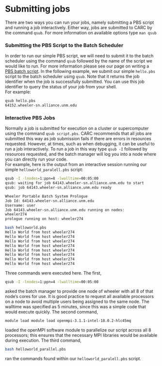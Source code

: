 # Submitting jobs
There are two ways you can run your jobs, namely submitting a PBS script and running a job interactively. Either way, jobs are submitted to CARC by the command `qsub`. For more information on available options type `man qsub`
### Submitting the PBS Script to the Batch Scheduler
In order to run our simple PBS script, we will need to submit it to the batch scheduler using the command `qsub` followed by the name of the script we would like to run. For more information please see our page on writing a [PBS batch script](www.carc.unm.edu/needtoaddlinkhere).
In the following example, we submit our simple `hello.pbs` script to the batch scheduler using `qsub`. Note that it returns the job identifier when the job is successfully submitted. You can use this job identifier to query the status of your job from your shell.  
For example:

```bash
qsub hello.pbs
64152.wheeler-sn.alliance.unm.edu
```
### Interactive PBS Jobs
Normally a job is submitted for execution on a cluster or supercomputer using the command `qsub script.pbs`. CARC recommends that all jobs are submitted this way as job submission fails if there are errors in resources requested. However, at times, such as when debugging, it can be useful to run a job interactively. To run a job in this way type `qsub -I` followed by resources requested, and the batch manager will log you into a node where you can directly run your code.  
For example, here is the output from an interactive session running our simple `helloworld_paralell.pbs` script:

```bash
qsub -I -lnodes=1:ppn=8 -lwalltime=00:05:00
qsub: waiting for job 64143.wheeler-sn.alliance.unm.edu to start
qsub: job 64143.wheeler-sn.alliance.unm.edu ready

Wheeler Portable Batch System Prologue
Job Id: 64143.wheeler-sn.alliance.unm.edu
Username: user
Job 64143.wheeler-sn.alliance.unm.edu running on nodes:
wheeler274
prologue running on host: wheeler274

bash helloworld.pbs
Hello World from host wheeler274
Hello World from host wheeler274
Hello World from host wheeler274
Hello World from host wheeler274
Hello World from host wheeler274
Hello World from host wheeler274
Hello World from host wheeler274
Hello World from host wheeler274
```
Three commands were executed here. The first,

```bash
qsub -I -lnodes=1:ppn=4 -lwalltime=00:05:00
```
asked the batch manager to provide one node of wheeler with all 8 of that node’s cores for use. It is good practice to request all available processors on a node to avoid multiple users being assigned to the same node. The walltime was specified as 5 minutes, since this was a simple code that would execute quickly. The second command, 

```bash
module load module load openmpi-3.1.1-intel-18.0.2-hlc45mq
```
loaded the openMPI software module to parallelize our script across all 8 processors; this ensures that the necessary MPI libraries would be available during execution. The third command, 

```bash
bash helloworld_parallel.pbs
```
ran the commands found within our `helloworld_paralell.pbs` script.
